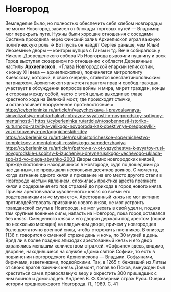 # Новгород
Земледелие было, но полностью обеспечить себя хлебом новгородцы не могли
Новогород зависел от блокады торговых путей — Владимир мог перекрыть пути. Нужны были хорошие отношения с соседями
Система проходила через Финский залив
Архиепископ играл важную политическую роль → Вот пусть он найдёт Сергея раньше, чем Илья!
Иноземные дворы — конторы купцов с Ганзы и тд.
Вече собиралось у Николо-Дворещенского собора
Из Новгорода вывозили пушнину и воск
Город выступал сюзереном по отношению к области
Деревянные настилы
**Архиепископ.** 
«Глава Новгородской епархии (епископии, к концу XII века — архиепископии), подчиняется митрополиту Киевскому, который, в свою очередь, ставится константинопольским патриархом. Архиепископ является гарантом прав и свобод граждан, участвует в обсуждении вопросов войны и мира, мирит граждан, концы и стороны между собой, часто с этой целью выходит во главе крестного хода на Великий мост, где происходят стычки, и останавливает вооруженное противостояние.»
https://cyberleninka.ru/article/n/yazycheskaya-i-pravoslavnaya-simvolizatsiya-matriarhalnyh-obrazov-svyatosti-v-novgorodskoy-sofiynoy-mentalnosti-1
https://cyberleninka.ru/article/n/osobennosti-istoriko-kulturnogo-razvitiya-velikogo-novgoroda-kak-obektivnye-predposylki-vozniknoveniya-pedagogicheskih-idey
https://cyberleninka.ru/article/n/psihoistoricheskoe-sopernichestvo-kompleksov-v-mentalnosti-rossiyskogo-samoderzhaviya
https://cyberleninka.ru/article/n/petrov-a-v-ot-yazychestva-k-svyatoy-rusi-novgorodskie-usobitsy-k-izucheniyu-drevnerusskogo-vechevogo-uklada-spb-izd-vo-olega-abyshko-2003
Дворы самих новгородских князей, прежде постоянно находившихся в Новгороде, судя по дошедшим до нас данным, не превышали нескольких десятков воинов. С момента, когда изгнание одного князя и призвание на его место другого стали в Новгороде частым явлением, сложилась практика ареста прежнего князя и содержания его под стражей до прихода в город нового князя. Причем арестовывали «уволенного» князя со всеми его родственниками и «с мужи его». Арестованный князь не мог активно противодействовать призванию нового князя, не мог устроить гражданской смуты в Новгороде, не мог уехать в свой удел и, подняв там крупные военные силы, напасть на Новгород, пока город оставался без князя.
Смещенного князя и его дворян держали под арестом (порой по несколько месяцев) на владычном дворе, причем у новгородцев было достаточно военной силы, чтобы сторожить пленников. В эпизоде 1136 г. говорится о сменной страже день и ночь, по 30 мужей в день. Вряд ли в более поздних эпизодах арестованный князь и его двор охранялись меньшим количеством стражей.
«Софьяне» здесь, видимо, дворяне, находившиеся на службе «Дома святой Софии», то есть в подчинении новгородского Архиепископа — Владыки.
Cофьянами, биричами, изветниками, подвойскими.
Так, в 1265 г. бежавший из Литвы от своих врагов язычник князь Довмонт, попав во Псков, вынужден был креститься сам в православную веру и окрестить 300 пришедших с ним воинов и домочадцев.
Андреев В. Ф. Северный страж Руси. Очерки истории средневекового Новгорода. Л., 1989. С. 41
